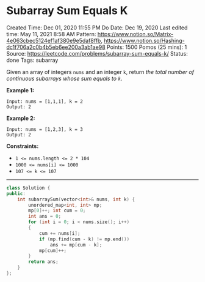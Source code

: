 # Subarray Sum Equals K

Created Time: Dec 01, 2020 11:55 PM
Do Date: Dec 19, 2020
Last edited time: May 11, 2021 8:58 AM
Pattern: https://www.notion.so/Matrix-4e063cbec5124ef1af380e9e5daf8ffb, https://www.notion.so/Hashing-dc1f706a2c0b4b5eb6ee200a3ab1ae98
Points: 1500
Pomos (25 mins): 1
Source: https://leetcode.com/problems/subarray-sum-equals-k/
Status: done
Tags: subarray

Given an array of integers `nums` and an integer `k`, return *the total number of continuous subarrays whose sum equals to `k`*.

**Example 1:**

```
Input: nums = [1,1,1], k = 2
Output: 2

```

**Example 2:**

```
Input: nums = [1,2,3], k = 3
Output: 2

```

**Constraints:**

- `1 <= nums.length <= 2 * 104`
- `1000 <= nums[i] <= 1000`
- `107 <= k <= 107`

---

```cpp
class Solution {
public:
    int subarraySum(vector<int>& nums, int k) {
        unordered_map<int, int> mp;
        mp[0]++; int cum = 0;
        int ans = 0; 
        for (int i = 0; i < nums.size(); i++)
        {
            cum += nums[i];
            if (mp.find(cum - k) != mp.end())
                ans += mp[cum - k];
            mp[cum]++;
        }
        return ans;
    }
};
```